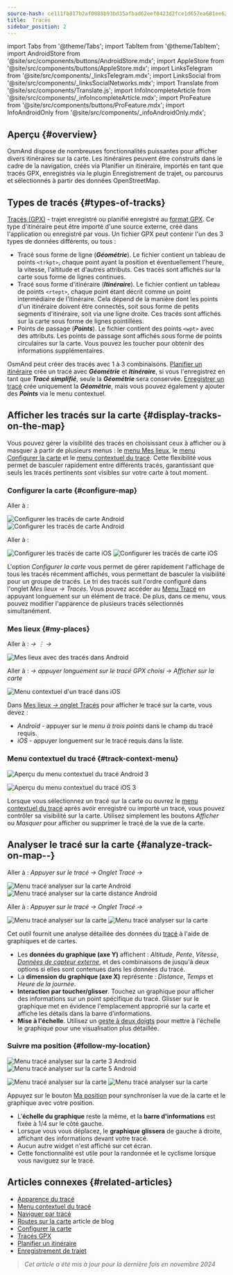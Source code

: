```yaml
---
source-hash: ce111fb817b2af0088b93bd35afbad62eef0423d2fce1d657ea681ee62d5388b
title:  Tracés
sidebar_position: 2
---
```


import Tabs from '@theme/Tabs';
import TabItem from '@theme/TabItem';
import AndroidStore from '@site/src/components/buttons/AndroidStore.mdx';
import AppleStore from '@site/src/components/buttons/AppleStore.mdx';
import LinksTelegram from '@site/src/components/_linksTelegram.mdx';
import LinksSocial from '@site/src/components/_linksSocialNetworks.mdx';
import Translate from '@site/src/components/Translate.js';
import InfoIncompleteArticle from '@site/src/components/_infoIncompleteArticle.mdx';
import ProFeature from '@site/src/components/buttons/ProFeature.mdx';
import InfoAndroidOnly from '@site/src/components/_infoAndroidOnly.mdx';


## Aperçu {#overview}

OsmAnd dispose de nombreuses fonctionnalités puissantes pour afficher divers itinéraires sur la carte. Les itinéraires peuvent être construits dans le cadre de la navigation, créés via Planifier un itinéraire, importés en tant que tracés GPX, enregistrés via le plugin Enregistrement de trajet, ou parcourus et sélectionnés à partir des données OpenStreetMap.


## Types de tracés {#types-of-tracks}

[Tracés (GPX)](#display-tracks-on-the-map) - trajet enregistré ou planifié enregistré au [format GPX](https://en.wikipedia.org/wiki/GPS_Exchange_Format). Ce type d'itinéraire peut être importé d'une source externe, créé dans l'application ou enregistré par vous. Un fichier GPX peut contenir l'un des 3 types de données différents, ou tous :

- Tracé sous forme de ligne (***Géométrie***). Le fichier contient un tableau de points ```<trkpt>```, chaque point ayant la position et éventuellement l'heure, la vitesse, l'altitude et d'autres attributs. Ces tracés sont affichés sur la carte sous forme de lignes continues.
- Tracé sous forme d'itinéraire (***Itinéraire***). Le fichier contient un tableau de points ```<rtept>```, chaque point étant décrit comme un point intermédiaire de l'itinéraire. Cela dépend de la manière dont les points d'un itinéraire doivent être connectés, soit sous forme de petits segments d'itinéraire, soit via une ligne droite. Ces tracés sont affichés sur la carte sous forme de lignes pointillées.
- Points de passage (***Points***). Le fichier contient des points ```<wpt>``` avec des attributs. Les points de passage sont affichés sous forme de points circulaires sur la carte. Vous pouvez les toucher pour obtenir des informations supplémentaires.

OsmAnd peut créer des tracés avec 1 à 3 combinaisons. [Planifier un itinéraire](../../plan-route/create-route.md) crée un tracé avec ***Géométrie*** et ***Itinéraire***, si vous l'enregistrez en tant que ***Tracé simplifié***, seule la ***Géométrie*** sera conservée. [Enregistrer un tracé](../../plugins/trip-recording.md#new-track-recording) crée uniquement la ***Géométrie***, mais vous pouvez également y ajouter des ***Points*** via le menu contextuel.


## Afficher les tracés sur la carte {#display-tracks-on-the-map}

Vous pouvez gérer la visibilité des tracés en choisissant ceux à afficher ou à masquer à partir de plusieurs menus : le [menu Mes lieux](#my-places), le [menu Configurer la carte](#configure-map) et le [menu contextuel du tracé](#track-context-menu). Cette flexibilité vous permet de basculer rapidement entre différents tracés, garantissant que seuls les tracés pertinents sont visibles sur votre carte à tout moment.

### Configurer la carte {#configure-map}

<Tabs groupId="operating-systems">

<TabItem value="android" label="Android">

Aller à : *<Translate android="true" ids="shared_string_menu,configure_map,shared_string_show,show_gpx"/>*

![Configurer les tracés de carte Android](@site/static/img/map/tracks_and_routes/tracks_and_routes_display_1_andr.png)   ![Configurer les tracés de carte Android](@site/static/img/map/tracks_and_routes/tracks_and_routes_display_andr.png)  

</TabItem>

<TabItem value="ios" label="iOS">

Aller à : *<Translate ios="true" ids="shared_string_menu,configure_map,shared_string_gpx_tracks"/>*

![Configurer les tracés de carte iOS](@site/static/img/personal/tracks/follow_track_1_ios.png)  ![Configurer les tracés de carte iOS](@site/static/img/personal/tracks/configure_map_track_menu_ios.png)

</TabItem>

</Tabs>

L'option *Configurer la carte* vous permet de gérer rapidement l'affichage de tous les tracés récemment affichés, vous permettant de basculer la visibilité pour un groupe de tracés. Le tri des tracés suit l'ordre configuré dans l'onglet *Mes lieux → Tracés*. Vous pouvez accéder au [Menu Tracé](../../personal/tracks/manage-tracks.md#track-menu) en appuyant longuement sur un élément de tracé. De plus, dans ce menu, vous pouvez modifier l'apparence de plusieurs tracés sélectionnés simultanément.

### Mes lieux {#my-places}

<Tabs groupId="operating-systems">

<TabItem value="android" label="Android">

Aller à : *<Translate android="true" ids="shared_string_menu,shared_string_my_places,shared_string_gpx_files"/> → &#8942; → <Translate android="true" ids="shared_string_show_on_map"/>*

![Mes lieux avec des tracés dans Android](@site/static/img/personal/tracks/one_track_menu_andr.png)

</TabItem>

<TabItem value="ios" label="iOS">

Aller à : *<Translate ios="true" ids="shared_string_menu,shared_string_my_places,shared_string_gpx_tracks"/> → appuyer longuement sur le tracé GPX choisi → Afficher sur la carte*

![Menu contextuel d'un tracé dans iOS](@site/static/img/personal/tracks/one_track_menu_ios.png)

</TabItem>

</Tabs>

Dans [Mes lieux *→* onglet Tracés](../../personal/tracks/manage-tracks.md#manage-tracks) pour afficher le tracé sur la carte, vous devez :

- *Android* - appuyer sur le *menu à trois points* dans le champ du tracé requis.
- *iOS* - appuyer longuement sur le tracé requis dans la liste.


### Menu contextuel du tracé {#track-context-menu}

<Tabs groupId="operating-systems">

<TabItem value="android" label="Android">

![Aperçu du menu contextuel du tracé Android 3](@site/static/img/personal/tracks/track_context_overview_andr_3.png)

</TabItem>

<TabItem value="ios" label="iOS">

![Aperçu du menu contextuel du tracé iOS 3](@site/static/img/personal/tracks/track_context_overview_ios_3.png)

</TabItem>

</Tabs>

Lorsque vous sélectionnez un tracé sur la carte ou ouvrez le [menu contextuel du tracé](./track-context-menu.md) après avoir enregistré ou importé un tracé, vous pouvez contrôler sa visibilité sur la carte. Utilisez simplement les boutons *Afficher* ou *Masquer* pour afficher ou supprimer le tracé de la vue de la carte.


## Analyser le tracé sur la carte   {#analyze-track-on-map--}

<Tabs groupId="operating-systems">

<TabItem value="android" label="Android">

Aller à : *Appuyer sur le tracé → Onglet Tracé → <Translate android="true" ids="analyze_on_map"/>*  

![Menu tracé analyser sur la carte Android](@site/static/img/personal/tracks/analyze_track_on_map_andr.png)    ![Menu tracé analyser sur la carte distance Android](@site/static/img/personal/tracks/analyze_track_on_map_distance_andr.png)

</TabItem>

<TabItem value="ios" label="iOS">

Aller à : *Appuyer sur le tracé → Onglet Tracé → <Translate ios="true" ids="analyze_on_map"/>*  

![Menu tracé analyser sur la carte](@site/static/img/personal/tracks/track_analyze_ios.png)  ![Menu tracé analyser sur la carte ](@site/static/img/personal/tracks/track_analyze_on_map_ios.png)

</TabItem>

</Tabs>

Cet outil fournit une analyse détaillée des données du [tracé](../../map/tracks/track-context-menu.md#options) à l'aide de graphiques et de cartes.

- Les **données du graphique (axe Y)** affichent : *Altitude*, *Pente*, *Vitesse*, [*Données de capteur externe*](../../plugins/external-sensors.md), et des combinaisons de jusqu'à deux options si elles sont contenues dans les données du tracé.
- La **dimension du graphique (axe X)** représente : *Distance*, *Temps* et *Heure de la journée*.
- **Interaction par toucher/glisser**. Touchez un graphique pour afficher des informations sur un point spécifique du tracé. Glisser sur le graphique met en évidence l'emplacement approprié sur la carte et affiche les détails dans la barre d'informations.
- **Mise à l'échelle**. Utilisez un [geste à deux doigts](../../map/interact-with-map.md#gestures) pour mettre à l'échelle le graphique pour une visualisation plus détaillée.


### Suivre ma position {#follow-my-location}

<Tabs groupId="operating-systems">

<TabItem value="android" label="Android">

![Menu tracé analyser sur la carte 3 Android](@site/static/img/personal/tracks/track_analyze_on_map_3_android.png) ![Menu tracé analyser sur la carte 5 Android](@site/static/img/personal/tracks/track_analyze_on_map_5_android.png)

</TabItem>

<TabItem value="ios" label="iOS">

![Menu tracé analyser sur la carte](@site/static/img/personal/tracks/track_follow_my_location_3_ios.png)  ![Menu tracé analyser sur la carte ](@site/static/img/personal/tracks/track_follow_my_location_4_ios.png)

</TabItem>

</Tabs>

Appuyez sur le bouton [Ma position](../../map/interact-with-map.md#my-location-and-zoom) pour synchroniser la vue de la carte et le graphique avec votre position.

- L'**échelle du graphique** reste la même, et la **barre d'informations** est fixée à 1/4 sur le côté gauche.
- Lorsque vous vous déplacez, le **graphique glissera** de gauche à droite, affichant des informations devant votre tracé.
- Aucun autre widget n'est affiché sur cet écran.
- Cette fonctionnalité est utile pour la randonnée et le cyclisme lorsque vous naviguez sur le tracé.  


## Articles connexes {#related-articles}

- [Apparence du tracé](./appearance.md)
- [Menu contextuel du tracé](./track-context-menu.md)
- [Naviguer par tracé](../../navigation/setup/gpx-navigation.md)
- [Routes sur la carte](https://docs.osmand.net/blog/routes) article de blog
- [Configurer la carte](../../map/configure-map-menu.md)  
- [Tracés GPX](../../personal/tracks/index.md)  
- [Planifier un itinéraire](../../plan-route/index.md)  
- [Enregistrement de trajet](../../plugins/trip-recording.md)

> *Cet article a été mis à jour pour la dernière fois en novembre 2024*
